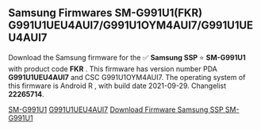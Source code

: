 <h2>Samsung Firmwares SM-G991U1(FKR) G991U1UEU4AUI7/G991U1OYM4AUI7/G991U1UEU4AUI7</h2>
Download the Samsung firmware for the ✅ <strong>Samsung SSP </strong> ⭐ <strong>SM-G991U1</strong> with product code <strong>FKR</strong> . This firmware has version number PDA <strong>G991U1UEU4AUI7</strong> and CSC G991U1OYM4AUI7. The operating system of this firmware is Android R , with build date 2021-09-29. Changelist <strong>22265714</strong>.


[SM-G991U1](https://samfirm.shop/samsung/model/SM-G991U1)
[G991U1UEU4AUI7](https://samfirm.shop/samsung/pda/G991U1UEU4AUI7)
[Download Firmware Samsung SSP SM-G991U1](https://samfirm.shop/samsung/firmware/460941)
